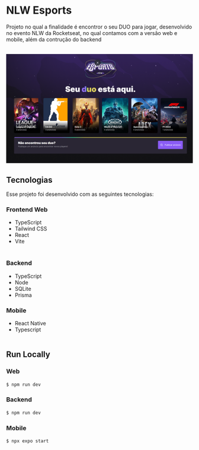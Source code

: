 # NLW Esports
Projeto no qual a finalidade é encontror o seu DUO para jogar, desenvolvido no evento NLW da Rocketseat, no qual contamos com a versão web e mobile, além da contrução do backend<br><br>

![GitHub Logo](interface-web.png)

## Tecnologias

Esse projeto foi desenvolvido com as seguintes tecnologias:

### Frontend Web
- TypeScript
- Tailwind CSS
- React
- Vite<br><br>

### Backend
- TypeScript
- Node
- SQLite
- Prisma

### Mobile
- React Native
- Typescript<br><br>

## Run Locally

### Web
~~~bash
$ npm run dev
~~~

### Backend
~~~bash
$ npm run dev
~~~

### Mobile
~~~bash
$ npx expo start
~~~


